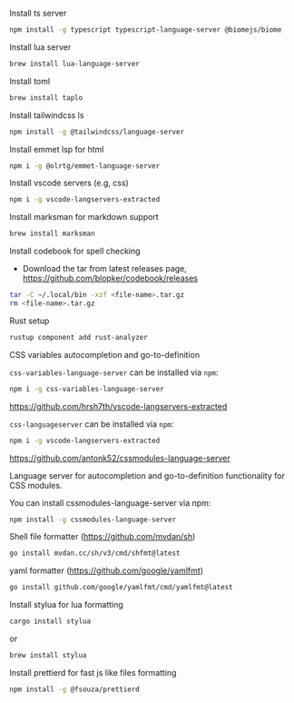 Install ts server

```sh
npm install -g typescript typescript-language-server @biomejs/biome
```

Install lua server

```sh
brew install lua-language-server
```

Install toml

```sh
brew install taplo
```

Install tailwindcss ls

```sh
npm install -g @tailwindcss/language-server
```

Install emmet lsp for html

```sh
npm i -g @olrtg/emmet-language-server
```

Install vscode servers (e.g, css)

```sh
npm i -g vscode-langservers-extracted
```

Install marksman for markdown support

```sh
brew install marksman
```

Install codebook for spell checking

- Download the tar from latest releases page, https://github.com/blopker/codebook/releases

```sh
tar -C ~/.local/bin -xzf <file-name>.tar.gz
rm <file-name>.tar.gz
```

Rust setup

```sh
rustup component add rust-analyzer
```

CSS variables autocompletion and go-to-definition

`css-variables-language-server` can be installed via `npm`:

```sh
npm i -g css-variables-language-server
```

https://github.com/hrsh7th/vscode-langservers-extracted

`css-languageserver` can be installed via `npm`:

```sh
npm i -g vscode-langservers-extracted
```

https://github.com/antonk52/cssmodules-language-server

Language server for autocompletion and go-to-definition functionality for CSS modules.

You can install cssmodules-language-server via npm:

```sh
npm install -g cssmodules-language-server
```

Shell file formatter (https://github.com/mvdan/sh)

```sh
go install mvdan.cc/sh/v3/cmd/shfmt@latest
```

yaml formatter (https://github.com/google/yamlfmt)

```sh
go install github.com/google/yamlfmt/cmd/yamlfmt@latest
```

Install stylua for lua formatting

```sh
cargo install stylua
```

or

```sh
brew install stylua
```

Install prettierd for fast js like files formatting

```sh
npm install -g @fsouza/prettierd
```
